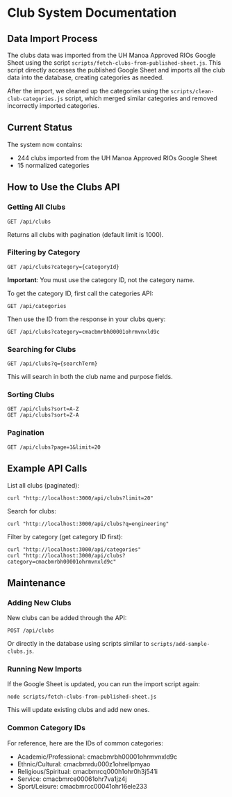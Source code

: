 # Club System Documentation

## Data Import Process

The clubs data was imported from the UH Manoa Approved RIOs Google Sheet using the script `scripts/fetch-clubs-from-published-sheet.js`. This script directly accesses the published Google Sheet and imports all the club data into the database, creating categories as needed.

After the import, we cleaned up the categories using the `scripts/clean-club-categories.js` script, which merged similar categories and removed incorrectly imported categories.

## Current Status

The system now contains:
- 244 clubs imported from the UH Manoa Approved RIOs Google Sheet
- 15 normalized categories

## How to Use the Clubs API

### Getting All Clubs

```
GET /api/clubs
```

Returns all clubs with pagination (default limit is 1000).

### Filtering by Category

```
GET /api/clubs?category={categoryId}
```

**Important**: You must use the category ID, not the category name. 

To get the category ID, first call the categories API:

```
GET /api/categories
```

Then use the ID from the response in your clubs query:

```
GET /api/clubs?category=cmacbmrbh00001ohrmvnxld9c
```

### Searching for Clubs

```
GET /api/clubs?q={searchTerm}
```

This will search in both the club name and purpose fields.

### Sorting Clubs

```
GET /api/clubs?sort=A-Z
GET /api/clubs?sort=Z-A
```

### Pagination

```
GET /api/clubs?page=1&limit=20
```

## Example API Calls

List all clubs (paginated):
```
curl "http://localhost:3000/api/clubs?limit=20"
```

Search for clubs:
```
curl "http://localhost:3000/api/clubs?q=engineering"
```

Filter by category (get category ID first):
```
curl "http://localhost:3000/api/categories"
curl "http://localhost:3000/api/clubs?category=cmacbmrbh00001ohrmvnxld9c"
```

## Maintenance

### Adding New Clubs

New clubs can be added through the API:

```
POST /api/clubs
```

Or directly in the database using scripts similar to `scripts/add-sample-clubs.js`.

### Running New Imports

If the Google Sheet is updated, you can run the import script again:

```
node scripts/fetch-clubs-from-published-sheet.js
```

This will update existing clubs and add new ones.

### Common Category IDs

For reference, here are the IDs of common categories:

- Academic/Professional: cmacbmrbh00001ohrmvnxld9c
- Ethnic/Cultural: cmacbmrdu000z1ohrellpmyao
- Religious/Spiritual: cmacbmrcq000h1ohr0h3j541i
- Service: cmacbmrce00061ohr7va1jz4j
- Sport/Leisure: cmacbmrcc00041ohr16ele233 